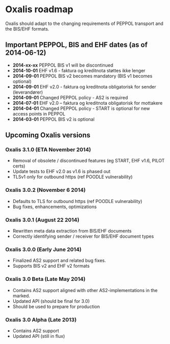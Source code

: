 # Oxalis roadmap
Oxalis should adapt to the changing requirements of PEPPOL transport and the BIS/EHF formats.

## Important PEPPOL, BIS and EHF dates (as of 2014-06-12)

* **2014-xx-xx** PEPPOL BIS v1 will be discontinued 
* **2014-10-01** EHF v1.6 - faktura og kreditnota støttes ikke lenger
* **2014-09-01** PEPPOL BIS v2 becomes mandatory (BIS v1 becomes optional)
* **2014-09-01** EHF v2.0 - faktura og kreditnota obligatorisk for sender (leverandører)
* **2014-09-01** Changed PEPPOL policy - AS2 is required
* **2014-07-01** EHF v2.0 – faktura og kreditnota obligatorisk for mottakere
* **2014-04-01** Changed PEPPOL policy - START is optional for new access points in PEPPOL
* **2014-03-01** PEPPOL BIS v2 is optional

## Upcoming Oxalis versions

### Oxalis 3.1.0 (ETA November 2014)
* Removal of obsolete / discontinued features (eg START, EHF v1.6, PILOT certs)
* Update tests to EHF v2.0 as v1.6 is phased out
* TLSv1 only for outbound https (ref POODLE vulnerability)

### Oxalis 3.0.2 (November 6 2014)
* Defaults to TLS for outbound https (ref POODLE vulnerability)
* Bug fixes, enhancements, optimizations

### Oxalis 3.0.1 (August 22 2014)
* Rewritten meta data extraction from BIS/EHF documents
* Correctly identifying sender / receiver for BIS/EHF document types

### Oxalis 3.0.0 (Early June 2014)
* Finalized AS2 support and related bug fixes.
* Supports BIS v2 and EHF v2 formats

### Oxalis 3.0 Beta (Late May 2014)
* Contains AS2 support aligned with other AS2-implementations in the marked.
* Updated API (should be final for 3.0)
* Should be used to prepare for production

### Oxalis 3.0 Alpha (Late 2013)
* Contains AS2 support
* Updated API (still in flux)
